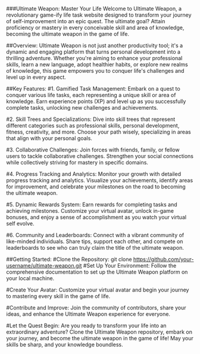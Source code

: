 ###Ultimate Weapon: Master Your Life
Welcome to Ultimate Weapon, a revolutionary game-ify life task website designed to transform your journey of self-improvement into an epic quest. The ultimate goal? Attain proficiency or mastery in every conceivable skill and area of knowledge, becoming the ultimate weapon in the game of life.

##Overview:
Ultimate Weapon is not just another productivity tool; it's a dynamic and engaging platform that turns personal development into a thrilling adventure. Whether you're aiming to enhance your professional skills, learn a new language, adopt healthier habits, or explore new realms of knowledge, this game empowers you to conquer life's challenges and level up in every aspect.

##Key Features:
#1. Gamified Task Management:
Embark on a quest to conquer various life tasks, each representing a unique skill or area of knowledge. Earn experience points (XP) and level up as you successfully complete tasks, unlocking new challenges and achievements.

#2. Skill Trees and Specializations:
Dive into skill trees that represent different categories such as professional skills, personal development, fitness, creativity, and more. Choose your path wisely, specializing in areas that align with your personal goals.

#3. Collaborative Challenges:
Join forces with friends, family, or fellow users to tackle collaborative challenges. Strengthen your social connections while collectively striving for mastery in specific domains.

#4. Progress Tracking and Analytics:
Monitor your growth with detailed progress tracking and analytics. Visualize your achievements, identify areas for improvement, and celebrate your milestones on the road to becoming the ultimate weapon.

#5. Dynamic Rewards System:
Earn rewards for completing tasks and achieving milestones. Customize your virtual avatar, unlock in-game bonuses, and enjoy a sense of accomplishment as you watch your virtual self evolve.

#6. Community and Leaderboards:
Connect with a vibrant community of like-minded individuals. Share tips, support each other, and compete on leaderboards to see who can truly claim the title of the ultimate weapon.

##Getting Started:
#Clone the Repository:
  git clone https://github.com/your-username/ultimate-weapon.git
#Set Up Your Environment:
Follow the comprehensive documentation to set up the Ultimate Weapon platform on your local machine.

#Create Your Avatar:
Customize your virtual avatar and begin your journey to mastering every skill in the game of life.

#Contribute and Improve:
Join the community of contributors, share your ideas, and enhance the Ultimate Weapon experience for everyone.

#Let the Quest Begin:
Are you ready to transform your life into an extraordinary adventure? Clone the Ultimate Weapon repository, embark on your journey, and become the ultimate weapon in the game of life! May your skills be sharp, and your knowledge boundless.

